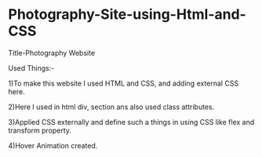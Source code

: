 # Photography-Site-using-Html-and-CSS

Title-Photography Website

Used Things:-

1)To make this website I used HTML and CSS, and adding external CSS  here.

2)Here I used in html div, section ans also used class attributes.

3)Applied CSS externally and define such a things in using CSS like flex and  transform property.

4)Hover Animation created.

